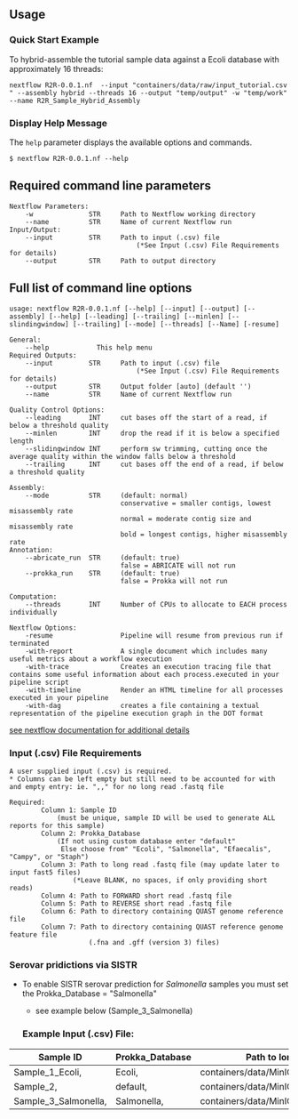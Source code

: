 Usage
-----

### Quick Start Example

To hybrid-assemble the tutorial sample data against a Ecoli database with approximately 16 threads:
```
nextflow R2R-0.0.1.nf  --input "containers/data/raw/input_tutorial.csv " --assembly hybrid --threads 16 --output "temp/output" -w "temp/work" --name R2R_Sample_Hybrid_Assembly
```

### Display Help Message

The `help` parameter displays the available options and commands.
```
$ nextflow R2R-0.0.1.nf --help
```

## Required command line parameters
    Nextflow Parameters:
        -w              STR     Path to Nextflow working directory
        --name          STR     Name of current Nextflow run
    Input/Output:
        --input         STR     Path to input (.csv) file 
                                    (*See Input (.csv) File Requirements for details)
        --output        STR     Path to output directory
   
## Full list of command line options
    usage: nextflow R2R-0.0.1.nf [--help] [--input] [--output] [--assembly] [--help] [--leading] [--trailing] [--minlen] [--slindingwindow] [--trailing] [--mode] [--threads] [--Name] [-resume]

    General:
        --help            This help menu
    Required Outputs:
        --input         STR     Path to input (.csv) file
                                    (*See Input (.csv) File Requirements for details)
        --output        STR     Output folder [auto] (default '')
        --name          STR     Name of current Nextflow run
        
    Quality Control Options:
        --leading       INT     cut bases off the start of a read, if below a threshold quality 
        --minlen        INT     drop the read if it is below a specified length 
        --slidingwindow INT     perform sw trimming, cutting once the average quality within the window falls below a threshold 
        --trailing      INT     cut bases off the end of a read, if below a threshold quality 

    Assembly: 
        --mode          STR     (default: normal)
                                conservative = smaller contigs, lowest misassembly rate
                                normal = moderate contig size and misassembly rate
                                bold = longest contigs, higher misassembly rate                              
    Annotation: 
        --abricate_run  STR     (default: true)
                                false = ABRICATE will not run
        --prokka_run    STR     (default: true)
                                false = Prokka will not run
                                    
    Computation:
        --threads       INT     Number of CPUs to allocate to EACH process individually 
        
    Nextflow Options: 
        -resume                 Pipeline will resume from previous run if terminated
        -with-report            A single document which includes many useful metrics about a workflow execution
        -with-trace             Creates an execution tracing file that contains some useful information about each process.executed in your pipeline script
        -with-timeline          Render an HTML timeline for all processes executed in your pipeline
        -with-dag               creates a file containing a textual representation of the pipeline execution graph in the DOT format     
[see nextflow documentation for additional details](https://www.nextflow.io/docs/latest/tracing.html)

### Input (.csv) File Requirements
    A user supplied input (.csv) is required.
    * Columns can be left empty but still need to be accounted for with and empty entry: ie. ",," for no long read .fastq file
    
    Required:
            Column 1: Sample ID 
                (must be unique, sample ID will be used to generate ALL reports for this sample)
            Column 2: Prokka_Database
                (If not using custom database enter "default"
                 Else choose from" "Ecoli", "Salmonella", "Efaecalis", "Campy", or "Staph")
            Column 3: Path to long read .fastq file (may update later to input fast5 files)
                    (*Leave BLANK, no spaces, if only providing short reads)
            Column 4: Path to FORWARD short read .fastq file
            Column 5: Path to REVERSE short read .fastq file
            Column 6: Path to directory containing QUAST genome reference file
            Column 7: Path to directory containing QUAST reference genome feature file
                        (.fna and .gff (version 3) files)

### Serovar pridictions via SISTR
- To enable SISTR serovar prediction for *Salmonella* samples you must set the Prokka_Database = "Salmonella" 
    - see example below (Sample_3_Salmonella)

  ### Example Input (.csv) File:

| Sample ID | Prokka_Database | Path to long read fastq file |  Path to FORWARD short read fastq file |  Path to REVERSE short read fastq file | Path to QUAST genome reference file | Path to QUAST genome feature file |
| --------- | ----------- | ----------- | ----------- | ----------- | ----------- | ----------- |
| Sample_1_Ecoli, | Ecoli, | containers/data/MinION/sample1_minion_001.fq, | containers/data/illumina/sample1_R1_001.fq, | containers/data/illumina/sample1_R2_001.fq, | containers/data/quast_references/ecoli_k12.fna, | containers/data/quast_references/ecoli_k12.gff |
| Sample_2, | default, | containers/data/MinION/sample2_minion_001.fq, | containers/data/illumina/sample2_R1_001.fq, | containers/data/illumina/sample2_R2_001.fq, | containers/data/quast_references/ecoli_k12.fna, | containers/data/quast_references/ecoli_k12.gff |
| Sample_3_Salmonella, | Salmonella, | containers/data/MinION/sample3_minion_001.fq, | containers/data/illumina/sample3_R1_001.fq, | containers/data/illumina/sample3_R2_001.fq, | containers/data/quast_references/ecoli_k12.fna, | containers/data/quast_references/ecoli_k12.gff |

                    

```

